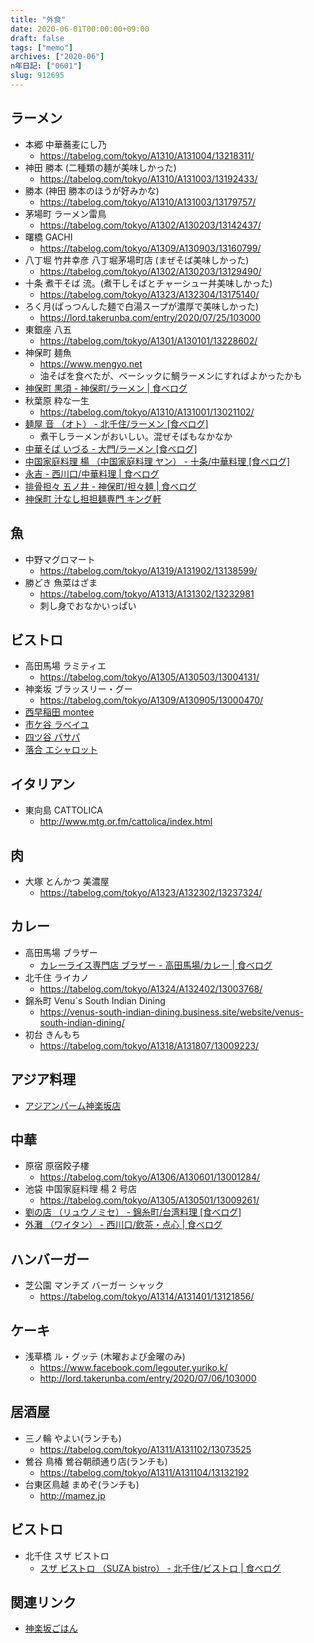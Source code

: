 ```yaml
---
title: "外食"
date: 2020-06-01T00:00:00+09:00
draft: false
tags: ["memo"]
archives: ["2020-06"]
n年日記: ["0601"]
slug: 912695
---
```


## ラーメン

- 本郷 中華蕎麦にし乃
  - https://tabelog.com/tokyo/A1310/A131004/13218311/
- 神田 勝本 (二種類の麺が美味しかった)
  - https://tabelog.com/tokyo/A1310/A131003/13192433/
- 勝本 (神田 勝本のほうが好みかな)
  - https://tabelog.com/tokyo/A1310/A131003/13179757/
- 茅場町 ラーメン雷鳥
  - https://tabelog.com/tokyo/A1302/A130203/13142437/
- 曙橋 GACHI
  - https://tabelog.com/tokyo/A1309/A130903/13160799/
- 八丁堀 竹井幸彦 八丁堀茅場町店 (まぜそば美味しかった)
  - https://tabelog.com/tokyo/A1302/A130203/13129490/
- 十条 煮干そば 流。(煮干しそばとチャーシュー丼美味しかった)
  - https://tabelog.com/tokyo/A1323/A132304/13175140/
- ろく月(ぱっつんした麺で白湯スープが濃厚で美味しかった)
  - https://lord.takerunba.com/entry/2020/07/25/103000
- 東銀座 八五
  - https://tabelog.com/tokyo/A1301/A130101/13228602/
- 神保町 麺魚
  - https://www.mengyo.net
  - 油そばを食べたが、ベーシックに鯛ラーメンにすればよかったかも
- [神保町 黒須 - 神保町/ラーメン | 食べログ](https://tabelog.com/tokyo/A1310/A131003/13201888/)
- 秋葉原 粋な一生
  - https://tabelog.com/tokyo/A1310/A131001/13021102/
- [麺屋 音 （オト） - 北千住/ラーメン [食べログ]](https://tabelog.com/tokyo/A1324/A132402/13161350/)
  - 煮干しラーメンがおいしい。混ぜそばもなかなか
- [中華そば いづる - 大門/ラーメン [食べログ]](https://tabelog.com/tokyo/A1314/A131401/13204179/)
- [中国家庭料理 楊 （中国家庭料理 ヤン） - 十条/中華料理 [食べログ]](https://tabelog.com/tokyo/A1323/A132304/13022461/)
- [永吉 - 西川口/中華料理 | 食べログ](https://tabelog.com/saitama/A1102/A110201/11033146/)
- [排骨担々 五ノ井 - 神保町/担々麺 | 食べログ](https://tabelog.com/tokyo/A1310/A131003/13225383/)
- [神保町 汁なし担担麺専門 キング軒](https://kingken.world/menu/)

## 魚

- 中野マグロマート
  - https://tabelog.com/tokyo/A1319/A131902/13138599/
- 勝どき 魚菜はざま
  - https://tabelog.com/tokyo/A1313/A131302/13232981
  - 刺し身でおなかいっぱい

## ビストロ

- 高田馬場 ラミティエ
  - https://tabelog.com/tokyo/A1305/A130503/13004131/
- 神楽坂 ブラッスリー・グー
  - https://tabelog.com/tokyo/A1309/A130905/13000470/
- [西早稲田 montee](http://montee-nishiwaseda.com/)
- [市ケ谷 ラベイユ](https://tabelog.com/tokyo/A1309/A130904/13021981/)
- [四ツ谷 パサパ](https://tabelog.com/tokyo/A1309/A130903/13000975/)
- [落合 エシャロット](https://tabelog.com/tokyo/A1321/A132101/13003857/)

## イタリアン

- 東向島 CATTOLICA
  - http://www.mtg.or.fm/cattolica/index.html

## 肉

- 大塚 とんかつ 美濃屋
  - https://tabelog.com/tokyo/A1323/A132302/13237324/

## カレー

- 高田馬場 ブラザー
  - [カレーライス専門店 ブラザー - 高田馬場/カレー | 食べログ](https://tabelog.com/tokyo/A1305/A130503/13212319/)
- 北千住 ライカノ
  - https://tabelog.com/tokyo/A1324/A132402/13003768/
- 錦糸町 Venu`s South Indian Dining
  - https://venus-south-indian-dining.business.site/website/venus-south-indian-dining/
- 初台 きんもち
  - https://tabelog.com/tokyo/A1318/A131807/13009223/

## アジア料理

- [アジアンパーム神楽坂店](https://www.asianpalm.net/asianpalm)

## 中華

- 原宿 原宿餃子樓
  - https://tabelog.com/tokyo/A1306/A130601/13001284/
- 池袋 中国家庭料理 楊 2 号店
  - https://tabelog.com/tokyo/A1305/A130501/13009261/
- [劉の店 （リュウノミセ） - 錦糸町/台湾料理 [食べログ]](https://tabelog.com/tokyo/A1312/A131201/13022682/)
- [外灘 （ワイタン） - 西川口/飲茶・点心 | 食べログ](https://tabelog.com/saitama/A1102/A110201/11026262/)

## ハンバーガー

- 芝公園 マンチズ バーガー シャック
  - https://tabelog.com/tokyo/A1314/A131401/13121856/

## ケーキ

- 浅草橋 ル・グッテ (木曜および金曜のみ)
  - https://www.facebook.com/legouter.yuriko.k/
  - http://lord.takerunba.com/entry/2020/07/06/103000

## 居酒屋

- 三ノ輪 やよい(ランチも)
  - https://tabelog.com/tokyo/A1311/A131102/13073525
- 鶯谷 鳥椿 鶯谷朝顔通り店(ランチも)
  - https://tabelog.com/tokyo/A1311/A131104/13132192
- 台東区鳥越 まめぞ(ランチも)
  - http://mamez.jp

## ビストロ

- 北千住 スザ ビストロ
  - [スザ ビストロ （SUZA bistro） - 北千住/ビストロ | 食べログ](https://tabelog.com/tokyo/A1324/A132402/13259952/)

## 関連リンク

- [神楽坂ごはん](https://kagurazakagohan.com)

